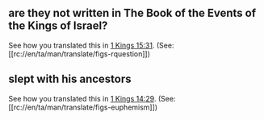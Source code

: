 ## are they not written in The Book of the Events of the Kings of Israel? ##

See how you translated this in [1 Kings 15:31](../15/31.md). (See: [[rc://en/ta/man/translate/figs-rquestion]])

## slept with his ancestors ##

See how you translated this in [1 Kings 14:29](../14/29.md). (See: [[rc://en/ta/man/translate/figs-euphemism]])